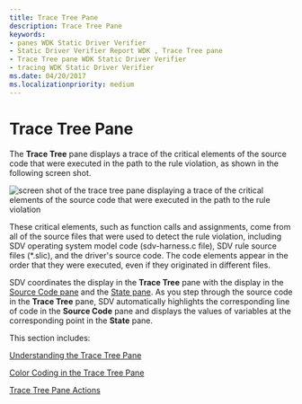 ```yaml
---
title: Trace Tree Pane
description: Trace Tree Pane
keywords:
- panes WDK Static Driver Verifier
- Static Driver Verifier Report WDK , Trace Tree pane
- Trace Tree pane WDK Static Driver Verifier
- tracing WDK Static Driver Verifier
ms.date: 04/20/2017
ms.localizationpriority: medium
---
```


# Trace Tree Pane


The **Trace Tree** pane displays a trace of the critical elements of the source code that were executed in the path to the rule violation, as shown in the following screen shot.

![screen shot of the trace tree pane displaying a trace of the critical elements of the source code that were executed in the path to the rule violation](images/sdv-tracetree.png)

These critical elements, such as function calls and assignments, come from all of the source files that were used to detect the rule violation, including SDV operating system model code (sdv-harness.c file), SDV rule source files (\*.slic), and the driver's source code. The code elements appear in the order that they were executed, even if they originated in different files.

SDV coordinates the display in the **Trace Tree** pane with the display in the [Source Code pane](source-code-pane.md) and the [State pane](state-pane.md). As you step through the source code in the **Trace Tree** pane, SDV automatically highlights the corresponding line of code in the **Source Code** pane and displays the values of variables at the corresponding point in the **State** pane.

This section includes:

[Understanding the Trace Tree Pane](understanding-the-trace-tree-pane.md)

[Color Coding in the Trace Tree Pane](color-coding-in-the-trace-tree-pane.md)

[Trace Tree Pane Actions](trace-tree-pane-actions.md)

 

 





